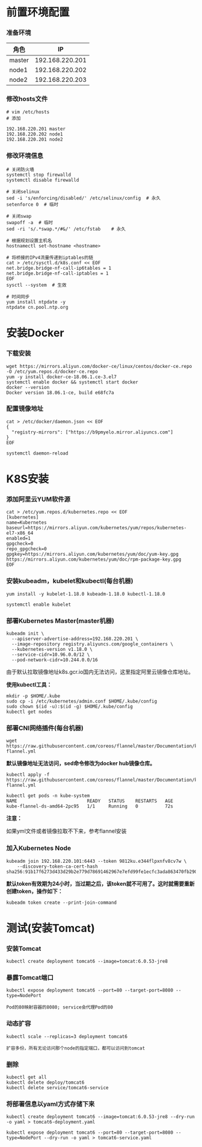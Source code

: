 # 前置环境配置

### 准备环境

| 角色   | IP              |
| ------ | --------------- |
| master | 192.168.220.201 |
| node1  | 192.168.220.202 |
| node2  | 192.168.220.203 |

### 修改hosts文件

```shell
# vim /etc/hosts
# 添加

192.168.220.201 master
192.168.220.202 node1
192.168.220.201 node2
```

### 修改环境信息

```shell
# 关闭防火墙
systemctl stop firewalld
systemctl disable firewalld

# 关闭selinux
sed -i 's/enforcing/disabled/' /etc/selinux/config  # 永久
setenforce 0  # 临时

# 关闭swap
swapoff -a  # 临时
sed -ri 's/.*swap.*/#&/' /etc/fstab    # 永久

# 根据规划设置主机名
hostnamectl set-hostname <hostname>

# 将桥接的IPv4流量传递到iptables的链
cat > /etc/sysctl.d/k8s.conf << EOF
net.bridge.bridge-nf-call-ip6tables = 1
net.bridge.bridge-nf-call-iptables = 1
EOF
sysctl --system  # 生效

# 时间同步
yum install ntpdate -y
ntpdate cn.pool.ntp.org
```



# 安装Docker

### 下载安装

```shell
wget https://mirrors.aliyun.com/docker-ce/linux/centos/docker-ce.repo -O /etc/yum.repos.d/docker-ce.repo
yum -y install docker-ce-18.06.1.ce-3.el7
systemctl enable docker && systemctl start docker
docker --version
Docker version 18.06.1-ce, build e68fc7a
```

### 配置镜像地址

```shell
cat > /etc/docker/daemon.json << EOF
{
  "registry-mirrors": ["https://b9pmyelo.mirror.aliyuncs.com"]
}
EOF

systemctl daemon-reload
```

# K8S安装

### 添加阿里云YUM软件源

```shell
cat > /etc/yum.repos.d/kubernetes.repo << EOF
[kubernetes]
name=Kubernetes
baseurl=https://mirrors.aliyun.com/kubernetes/yum/repos/kubernetes-el7-x86_64
enabled=1
gpgcheck=0
repo_gpgcheck=0
gpgkey=https://mirrors.aliyun.com/kubernetes/yum/doc/yum-key.gpg https://mirrors.aliyun.com/kubernetes/yum/doc/rpm-package-key.gpg
EOF
```

### 安装kubeadm，kubelet和kubectl(每台机器)

```shell
yum install -y kubelet-1.18.0 kubeadm-1.18.0 kubectl-1.18.0

systemctl enable kubelet
```

###  部署Kubernetes Master(master机器)

```shell
kubeadm init \
  --apiserver-advertise-address=192.168.220.201 \
  --image-repository registry.aliyuncs.com/google_containers \
  --kubernetes-version v1.18.0 \
  --service-cidr=10.96.0.0/12 \
  --pod-network-cidr=10.244.0.0/16
```

由于默认拉取镜像地址k8s.gcr.io国内无法访问，这里指定阿里云镜像仓库地址。

**使用kubectl工具：**

```shell
mkdir -p $HOME/.kube
sudo cp -i /etc/kubernetes/admin.conf $HOME/.kube/config
sudo chown $(id -u):$(id -g) $HOME/.kube/config
kubectl get nodes
```

### 部署CNI网络插件(每台机器)

```shell
wget https://raw.githubusercontent.com/coreos/flannel/master/Documentation/kube-flannel.yml
```

**默认镜像地址无法访问，sed命令修改为docker hub镜像仓库。**

```shell
kubectl apply -f https://raw.githubusercontent.com/coreos/flannel/master/Documentation/kube-flannel.yml

kubectl get pods -n kube-system
NAME                          READY   STATUS    RESTARTS   AGE
kube-flannel-ds-amd64-2pc95   1/1     Running   0          72s
```

**注意：**

如果yml文件或者镜像拉取不下来，参考flannel安装

### 加入Kubernetes Node

```shell
kubeadm join 192.168.220.101:6443 --token 9812ku.e344flpxnfv8cv7w \
    --discovery-token-ca-cert-hash sha256:91b17f6273d433d29b2e779d78691462967e7efd99fe1ecfc3ada863470fb290
```

**默认token有效期为24小时，当过期之后，该token就不可用了。这时就需要重新创建token，操作如下：**

```shell
kubeadm token create --print-join-command
```

# 测试(安装Tomcat)

### 安装Tomcat

```shell
kubectl create deployment tomcat6 --image=tomcat:6.0.53-jre8
```

### 暴露Tomcat端口

```shell
kubectl expose deployment tomcat6 --port=80 --target-port=8080 --type=NodePort

Pod的80映射容器的8080; service会代理Pod的80
```

### 动态扩容

```shell
kubectl scale --replicas=3 deployment tomcat6

扩容多份，所有无论访问那个node的指定端口，都可以访问到tomcat
```

### 删除

```shell
kubectl get all
kubectl delete deploy/tomcat6
kubectl delete service/tomcat6-service
```

### 将部署信息以yaml方式存储下来

```shell
kubectl create deployment tomcat6 --image=tomcat:6.0.53-jre8 --dry-run -o yaml > tomcat6-deployment.yaml

kubectl expose deployment tomcat6 --port=80 --target-port=8080 --type=NodePort --dry-run -o yaml > tomcat6-service.yaml
```


